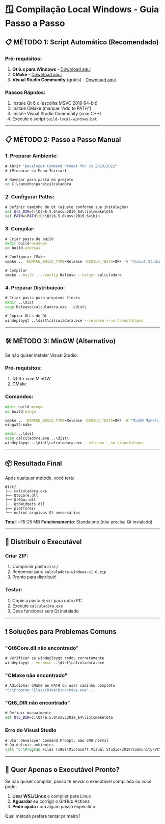 # 🪟 Compilação Local Windows - Guia Passo a Passo

## 📋 **MÉTODO 1: Script Automático (Recomendado)**

### **Pré-requisitos:**
1. **Qt 6.x para Windows** - [Download aqui](https://www.qt.io/download-qt-installer)
2. **CMake** - [Download aqui](https://cmake.org/download/)
3. **Visual Studio Community** (grátis) - [Download aqui](https://visualstudio.microsoft.com/pt-br/vs/community/)

### **Passos Rápidos:**
1. Instale Qt 6.x (escolha MSVC 2019 64-bit)
2. Instale CMake (marque "Add to PATH")
3. Instale Visual Studio Community (com C++)
4. Execute o script `build-local-windows.bat`

---

## 📋 **MÉTODO 2: Passo a Passo Manual**

### **1. Preparar Ambiente:**
```cmd
# Abrir "Developer Command Prompt for VS 2019/2022"
# (Procurar no Menu Iniciar)

# Navegar para pasta do projeto
cd C:\caminho\para\calculadora
```

### **2. Configurar Paths:**
```cmd
# Definir caminho do Qt (ajuste conforme sua instalação)
set Qt6_DIR=C:\Qt\6.5.0\msvc2019_64\lib\cmake\Qt6
set PATH=%PATH%;C:\Qt\6.5.0\msvc2019_64\bin
```

### **3. Compilar:**
```cmd
# Criar pasta de build
mkdir build-windows
cd build-windows

# Configurar CMake
cmake .. -DCMAKE_BUILD_TYPE=Release -DBUILD_TESTS=OFF -G "Visual Studio 16 2019" -A x64

# Compilar
cmake --build . --config Release --target calculadora
```

### **4. Preparar Distribuição:**
```cmd
# Criar pasta para arquivos finais
mkdir ..\dist
copy Release\calculadora.exe ..\dist\

# Copiar DLLs do Qt
windeployqt ..\dist\calculadora.exe --release --no-translations
```

---

## 🛠️ **MÉTODO 3: MinGW (Alternativo)**

Se não quiser instalar Visual Studio:

### **Pré-requisitos:**
1. Qt 6.x com MinGW
2. CMake

### **Comandos:**
```cmd
mkdir build-mingw
cd build-mingw

cmake .. -DCMAKE_BUILD_TYPE=Release -DBUILD_TESTS=OFF -G "MinGW Makefiles"
mingw32-make

mkdir ..\dist
copy calculadora.exe ..\dist\
windeployqt ..\dist\calculadora.exe --release --no-translations
```

---

## 📦 **Resultado Final**

Após qualquer método, você terá:
```
dist/
├── calculadora.exe
├── Qt6Core.dll
├── Qt6Gui.dll
├── Qt6Widgets.dll
├── platforms/
└── outros arquivos Qt necessários
```

**Total**: ~15-25 MB
**Funcionamento**: Standalone (não precisa Qt instalado)

---

## 🚀 **Distribuir o Executável**

### **Criar ZIP:**
1. Comprimir pasta `dist/` 
2. Renomear para `calculadora-windows-v1.0.zip`
3. Pronto para distribuir!

### **Testar:**
1. Copie a pasta `dist/` para outro PC
2. Execute `calculadora.exe`
3. Deve funcionar sem Qt instalado

---

## ❗ **Soluções para Problemas Comuns**

### **"Qt6Core.dll não encontrado"**
```cmd
# Verificar se windeployqt rodou corretamente
windeployqt --verbose ..\dist\calculadora.exe
```

### **"CMake não encontrado"**
```cmd
# Adicionar CMake ao PATH ou usar caminho completo
"C:\Program Files\CMake\bin\cmake.exe" ..
```

### **"Qt6_DIR não encontrado"**
```cmd
# Definir manualmente
set Qt6_DIR=C:\Qt\6.5.0\msvc2019_64\lib\cmake\Qt6
```

### **Erro do Visual Studio**
```cmd
# Usar Developer Command Prompt, não CMD normal
# Ou definir ambiente:
call "C:\Program Files (x86)\Microsoft Visual Studio\2019\Community\VC\Auxiliary\Build\vcvars64.bat"
```

---

## 🎯 **Quer Apenas o Executável Pronto?**

Se não quiser compilar, posso te enviar o executável compilado ou você pode:

1. **Usar WSL/Linux** e compilar para Linux
2. **Aguardar** eu corrigir o GitHub Actions
3. **Pedir ajuda** com algum passo específico

Qual método prefere tentar primeiro?
